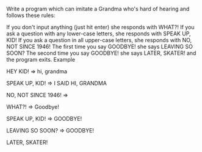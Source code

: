 Write a program which can imitate a Grandma who's hard of hearing and follows these rules:

If you don't input anything (just hit enter) she responds with WHAT?!
If you ask a question with any lower-case letters, she responds with SPEAK UP, KID!
If you ask a question in all upper-case letters, she responds with NO, NOT SINCE 1946!
The first time you say GOODBYE! she says LEAVING SO SOON?
The second time you say GOODBYE! she says LATER, SKATER! and the program exits.
Example

HEY KID!
=> hi, grandma

SPEAK UP, KID!
=> I SAID HI, GRANDMA

NO, NOT SINCE 1946!
=>

WHAT?!
=> Goodbye!

SPEAK UP, KID!
=> GOODBYE!

LEAVING SO SOON?
=> GOODBYE!

LATER, SKATER!

